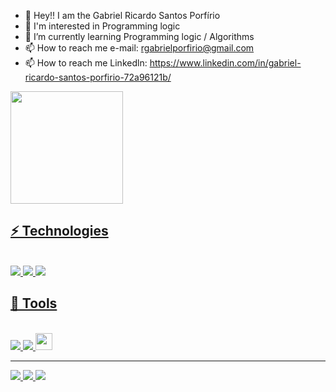- 👋 Hey!! I am the Gabriel Ricardo Santos Porfírio
- 👀 I'm interested in Programming logic
- 🌱 I’m currently learning Programming logic / Algorithms
- 📫 How to reach me e-mail: rgabrielporfirio@gmail.com 
- 📫 How to reach me Linkedln: https://www.linkedin.com/in/gabriel-ricardo-santos-porfirio-72a96121b/

<div>
  <a href="https://github.com/mhsbiel">
  
  <img height="180em" src="https://github-readme-stats.vercel.app/api/top-langs/?username=mhsbiel&layout=compact&langs_count=7&theme=dracula"/>
</div>

  ## ⚡ Technologies
 <div style="display: inline_block"><br>
  
  <img src="https://img.shields.io/badge/HTML-239120?style=for-the-badge&logo=html5&logoColor=white">
  <img src="https://img.shields.io/badge/CSS-239120?&style=for-the-badge&logo=css3&logoColor=white">
  <img src="https://img.shields.io/badge/JavaScript-F7DF1E?style=for-the-badge&logo=javascript&logoColor=black">
</div>
  
 ## 🧰 Tools
 <div style="display: inline_block"><br>
   <img src="https://img.shields.io/badge/Windows-0078D6?style=for-the-badge&logo=windows&logoColor=white">
   <img src="https://img.shields.io/badge/Android-3DDC84?style=for-the-badge&logo=android&logoColor=white">
   <img height="27rem" src="https://img.shields.io/badge/-VScode-007ACC?style=flat-square&logo=visual-studio-code">
 </div>
<hr>
  <div> 
    <a href="https://www.instagram.com/mhs__biel/" target="_blank">
      <img src="https://img.shields.io/badge/Instagram-E4405F?style=for-the-badge&logo=instagram&logoColor=white" target="_blank">
    </a>
    <a href = "mailto:rgabrielporfirio@gmail.com">
      <img src="https://img.shields.io/badge/Gmail-D14836?style=for-the-badge&logo=gmail&logoColor=white">
    </a>
    <a href="https://www.linkedin.com/in/gabriel-ricardo-santos-porf%C3%ADrio-72a96121b/" target="_blank">
      <img src="https://img.shields.io/badge/LinkedIn-0077B5?style=for-the-badge&logo=linkedin&logoColor=white" target="_blank">
    </a>
  </div>

